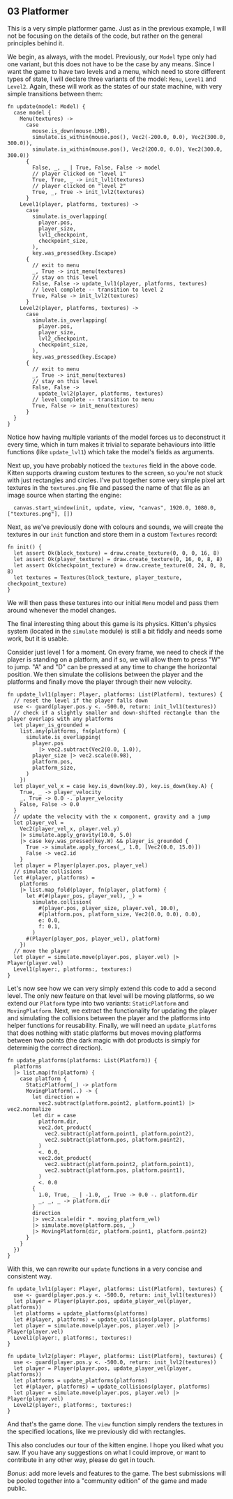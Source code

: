 ## 03 Platformer

This is a very simple platformer game. Just as in the previous example, I will not be focusing on the details of the code, but rather on the general principles behind it.

We begin, as always, with the model. Previously, our `Model` type only had one variant, but this does not have to be the case by any means. Since I want the game to have two levels and a menu, which need to store different types of state, I will declare three variants of the model: `Menu`, `Level1` and `Level2`. Again, these will work as the states of our state machine, with very simple transitions between them: 

```gleam
fn update(model: Model) {
  case model {
    Menu(textures) ->
      case
        mouse.is_down(mouse.LMB),
        simulate.is_within(mouse.pos(), Vec2(-200.0, 0.0), Vec2(300.0, 300.0)),
        simulate.is_within(mouse.pos(), Vec2(200.0, 0.0), Vec2(300.0, 300.0))
      {
        False, _, _ | True, False, False -> model
        // player clicked on "level 1"
        True, True, _ -> init_lvl1(textures)
        // player clicked on "level 2"
        True, _, True -> init_lvl2(textures)
      }
    Level1(player, platforms, textures) ->
      case
        simulate.is_overlapping(
          player.pos,
          player_size,
          lvl1_checkpoint,
          checkpoint_size,
        ),
        key.was_pressed(key.Escape)
      {
        // exit to menu
        _, True -> init_menu(textures)
        // stay on this level
        False, False -> update_lvl1(player, platforms, textures)
        // level complete -- transition to level 2
        True, False -> init_lvl2(textures)
      }
    Level2(player, platforms, textures) ->
      case
        simulate.is_overlapping(
          player.pos,
          player_size,
          lvl2_checkpoint,
          checkpoint_size,
        ),
        key.was_pressed(key.Escape)
      {
        // exit to menu
        _, True -> init_menu(textures)
        // stay on this level
        False, False ->
          update_lvl2(player, platforms, textures)
        // level complete -- transition to menu
        True, False -> init_menu(textures)
      }
  }
}
```

Notice how having multiple variants of the model forces us to deconstruct it every time, which in turn makes it trivial to separate behaviours into little functions (like `update_lvl1`) which take the model's fields as arguments.

Next up, you have probably noticed the `textures` field in the above code. Kitten supports drawing custom textures to the screen, so you're not stuck with just rectangles and circles. I've put together some very simple pixel art textures in the `textures.png` file and passed the name of that file as an image source when starting the engine:

```gleam
  canvas.start_window(init, update, view, "canvas", 1920.0, 1080.0, ["textures.png"], [])
```

Next, as we've previously done with colours and sounds, we will create the textures in our `init` function and store them in a custom `Textures` record: 

```gleam
fn init() {
  let assert Ok(block_texture) = draw.create_texture(0, 0, 0, 16, 8)
  let assert Ok(player_texture) = draw.create_texture(0, 16, 0, 8, 8)
  let assert Ok(checkpoint_texture) = draw.create_texture(0, 24, 0, 8, 8)
  let textures = Textures(block_texture, player_texture, checkpoint_texture)
}
```

We will then pass these textures into our initial `Menu` model and pass them around whenever the model changes. 

The final interesting thing about this game is its physics. Kitten's physics system (located in the `simulate` module) is still a bit fiddly and needs some work, but it is usable.

Consider just level 1 for a moment. On every frame, we need to check if the player is standing on a platform, and if so, we will allow them to press "W" to jump. "A" and "D" can be pressed at any time to change the horizontal position. We then simulate the collisions between the player and the platforms and finally move the player through their new velocity.

```gleam   
fn update_lvl1(player: Player, platforms: List(Platform), textures) {
  // reset the level if the player falls down
  use <- guard(player.pos.y <. -500.0, return: init_lvl1(textures))
  // check if a slightly smaller and down-shifted rectangle than the player overlaps with any platforms
  let player_is_grounded =
    list.any(platforms, fn(platform) {
      simulate.is_overlapping(
        player.pos
          |> vec2.subtract(Vec2(0.0, 1.0)),
        player_size |> vec2.scale(0.98),
        platform.pos,
        platform_size,
      )
    })
  let player_vel_x = case key.is_down(key.D), key.is_down(key.A) {
    True, _ -> player_velocity
    _, True -> 0.0 -. player_velocity
    False, False -> 0.0
  }
  // update the velocity with the x component, gravity and a jump
  let player_vel =
    Vec2(player_vel_x, player.vel.y)
    |> simulate.apply_gravity(10.0, 5.0)
    |> case key.was_pressed(key.W) && player_is_grounded {
      True -> simulate.apply_forces(_, 1.0, [Vec2(0.0, 15.0)])
      False -> vec2.id
    }
  let player = Player(player.pos, player_vel)
  // simulate collisions
  let #(player, platforms) =
    platforms
    |> list.map_fold(player, fn(player, platform) {
      let #(#(player_pos, player_vel), _) =
        simulate.collision(
          #(player.pos, player_size, player.vel, 10.0),
          #(platform.pos, platform_size, Vec2(0.0, 0.0), 0.0),
          e: 0.0,
          f: 0.1,
        )
      #(Player(player_pos, player_vel), platform)
    })
  // move the player
  let player = simulate.move(player.pos, player.vel) |> Player(player.vel)
  Level1(player:, platforms:, textures:)
}
```

Let's now see how we can very simply extend this code to add a second level. The only new feature on that level will be moving platforms, so we extend our `Platform` type into two variants: `StaticPlatform` and `MovingPlatform`. Next, we extract the functionality for updating the player and simulating the collisions between the player and the platforms into helper functions for reusability. Finally, we will need an `update_platforms` that does nothing with static platforms but moves moving platforms between two points (the dark magic with dot products is simply for determinig the correct direction). 

```gleam
fn update_platforms(platforms: List(Platform)) {
  platforms
  |> list.map(fn(platform) {
    case platform {
      StaticPlatform(_) -> platform
      MovingPlatform(..) -> {
        let direction =
          vec2.subtract(platform.point2, platform.point1) |> vec2.normalize
        let dir = case
          platform.dir,
          vec2.dot_product(
            vec2.subtract(platform.point1, platform.point2),
            vec2.subtract(platform.pos, platform.point2),
          )
          <. 0.0,
          vec2.dot_product(
            vec2.subtract(platform.point2, platform.point1),
            vec2.subtract(platform.pos, platform.point1),
          )
          <. 0.0
        {
          1.0, True, _ | -1.0, _, True -> 0.0 -. platform.dir
          _, _, _ -> platform.dir
        }
        direction
        |> vec2.scale(dir *. moving_platform_vel)
        |> simulate.move(platform.pos, _)
        |> MovingPlatform(dir, platform.point1, platform.point2)
      }
    }
  })
}
```

With this, we can rewrite our `update` functions in a very concise and consistent way.

```gleam
fn update_lvl1(player: Player, platforms: List(Platform), textures) {
  use <- guard(player.pos.y <. -500.0, return: init_lvl1(textures))
  let player = Player(player.pos, update_player_vel(player, platforms))
  let platforms = update_platforms(platforms)
  let #(player, platforms) = update_collisions(player, platforms)
  let player = simulate.move(player.pos, player.vel) |> Player(player.vel)
  Level1(player:, platforms:, textures:)
}

fn update_lvl2(player: Player, platforms: List(Platform), textures) {
  use <- guard(player.pos.y <. -500.0, return: init_lvl2(textures))
  let player = Player(player.pos, update_player_vel(player, platforms))
  let platforms = update_platforms(platforms)
  let #(player, platforms) = update_collisions(player, platforms)
  let player = simulate.move(player.pos, player.vel) |> Player(player.vel)
  Level2(player:, platforms:, textures:)
}
```

And that's the game done. The `view` function simply renders the textures in the specified locations, like we previously did with rectangles.

This also concludes our tour of the kitten engine. I hope you liked what you saw. If you have any suggestions on what I could improve, or want to contribute in any other way, please do get in touch.

*Bonus*: add more levels and features to the game. The best submissions will be pooled together into a "community edition" of the game and made public.